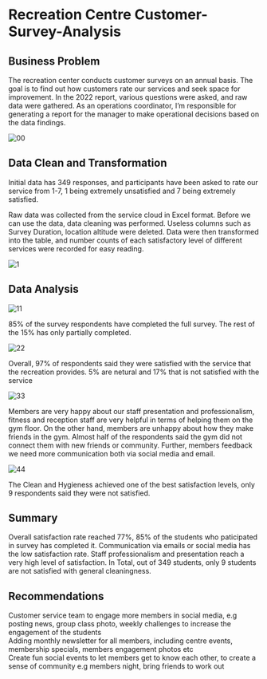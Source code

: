 # Recreation Centre Customer-Survey-Analysis
## Business Problem
The recreation center conducts customer surveys on an annual basis. The goal is to find out how customers rate our services and seek space for improvement. In the 2022 report, various questions were asked, and raw data were gathered. As an operations coordinator, I’m responsible for generating a report for the manager to make operational decisions based on the data findings.

![00](https://github.com/dandai509/Customer-Survey-Analysis/assets/106848444/93767468-b386-485a-8e55-276dc38bfd9d)


## Data Clean and Transformation
Initial data has 349 responses, and participants have been asked to rate our service from 1-7, 1 being extremely unsatisfied and 7 being extremely satisfied. 

Raw data was collected from the service cloud in Excel format. Before we can use the data, data cleaning was performed. Useless columns such as Survey Duration, location altitude were deleted. Data were then transformed into the table, and number counts of each satisfactory level of different services were recorded for easy reading. 

![1](https://github.com/dandai509/Customer-Survey-Analysis/assets/106848444/de9154b2-10fd-481b-b935-63e661f7415f)

## Data Analysis

![11](https://github.com/dandai509/Customer-Survey-Analysis/assets/106848444/77e65e1d-a4c6-400d-916b-6f1d887b8e9d)

85% of the survey respondents have completed the full survey. The rest of the 15% has only partially completed.

![22](https://github.com/dandai509/Customer-Survey-Analysis/assets/106848444/3873b03d-8761-45c2-bf78-506b66f183d0)

Overall, 97% of respondents said they were satisfied with the service that the recreation provides. 5% are netural and 17% that is not satisfied with the service

![33](https://github.com/dandai509/Customer-Survey-Analysis/assets/106848444/5c94ae69-9c7f-4d9c-b4ba-3e735b99bdab)

Members are very happy about our staff presentation and professionalism, fitness and reception staff are very helpful in terms of helping them on the gym floor. On the other hand, members are unhappy about how they make friends in the gym. Almost half of the respondents said the gym did not connect them with new friends or community. Further, members feedback we need more communication both via social media and email.

![44](https://github.com/dandai509/Customer-Survey-Analysis/assets/106848444/2b5559b3-9aa4-4fd4-8b07-96b3ff7f5502)

The Clean and Hygieness achieved one of the best satisfaction levels, only 9 respondents said they were not satisfied. 

## Summary

Overall satisfaction rate reached 77%, 85% of the students who paticipated in survey has completed it. Communication via emails or social media has the low satisfaction rate. Staff professionalism and presentation reach a very high level of satisfaction. In Total, out of 349 students, only 9 students are not satisfied with general cleaningness.

## Recommendations 

Customer service team to engage more members in social media, e.g posting news, group class photo, weekly challenges to increase the engagement of the students 											
Adding monthly newsletter for all members, including centre events, membership specials, members engagement photos etc																			
Create fun social events to let members get to know each other, to create a sense of community e.g members night, bring friends to work out 	


